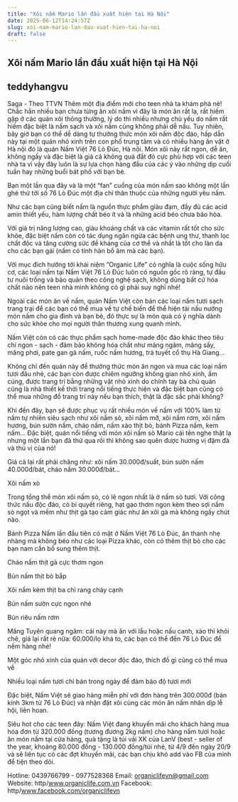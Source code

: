 ```yaml
---
title: "Xôi nấm Mario lần đầu xuất hiện tại Hà Nội"
date: 2025-06-12T14:24:57Z
slug: xoi-nam-mario-lan-dau-xuat-hien-tai-ha-noi
draft: false
---
```


## Xôi nấm Mario lần đầu xuất hiện tại Hà Nội

## teddyhangvu

Saga - Theo TTVN
Thêm một địa điểm mới cho teen nhà ta khám phá nè!
Chắc hẳn nhiều bạn chưa từng ăn xôi nấm vì đây là món ăn rất lạ, rất hiếm gặp ở các quán xôi thông thường, lý do thì nhiều nhưng chủ yếu do nấm rất hiếm đặc biệt là nấm sạch và xôi nấm cũng không phải dễ nấu. 
Tuy nhiên, bây giờ bạn có thể dễ dàng tự thưởng thức món xôi nấm độc đáo, hấp dẫn này tại một quán nhỏ xinh trên con phố trung tâm và có nhiều hàng ăn vặt ở Hà nội đó là quán Nấm Việt 76 Lò Đúc, Hà nội. Món xôi này rất ngon, dễ ăn, không ngấy và đặc biệt là giá cả không quá đắt đỏ cực phù hợp với các teen nhà ta vì vậy đây luôn là sự lựa chọn hàng đầu của các ý vào những dịp cuối tuần hay những buổi bát phố với bạn bè.

Bạn một lần qua đây và là một “fan” cuồng của món nấm sao không một lần ghé thử tới số 76 Lò Đúc một địa chỉ thân thuộc của những người yêu nấm.

Như các bạn cũng biết nấm là nguồn thực phẩm giàu đạm, đầy đủ các acid amin thiết yếu, hàm lượng chất béo ít và là những acid béo chưa bão hòa. 

Với giá trị năng lượng cao, giàu khoáng chất và các vitamin rất tốt cho sức khỏe, đặc biệt nấm còn có tác dụng ngăn ngừa các bệnh ung thư, thanh lọc chất độc và tăng cường sức đề kháng của cơ thể và nhất là tốt cho làn da cho các bạn gái (nấm có tính hàn bổ âm mà các bạn).

Với mục đích hướng tới khái niệm “Organic Life” có nghĩa là cuộc sống hữu cơ, các loại nấm tại Nấm Việt 76 Lò Đúc luôn có nguồn gốc rõ ràng, tự đầu tư nuôi trồng và bảo quản theo công nghệ sạch, không dùng bất cứ hóa chất nào nên teen nhà mình không có gì phải suy nghĩ nhé!



Ngoài các món ăn về nấm, quán Nấm Việt còn bán các loại nấm tươi sạch trang trại để các bạn có thể mua về tự chế biến để thể hiện tài nấu nướng món nấm cho gia đình và bạn bè, đó thực sự là món quà có ý nghĩa dành cho sức khỏe cho mọi người thân thương xung quanh mình. 

Nấm Việt còn có các thực phẩm sạch home-made độc đáo khác theo tiêu chí ngon - sạch - đảm bảo không hóa chất như măng ngâm, măng sấy, măng phơi, pate gan gà nấm, ruốc nấm hương, trà tuyết cổ thụ Hà Giang… 

Không chỉ đến quán này để thưởng thức món ăn ngon và mua các loại nấm tươi đâu nhé, các bạn còn được chiêm ngưỡng không gian nhỏ xinh, ấm cúng, được trang trí bằng những vật nhỏ xinh do chính tay bà chủ quán cũng là nhà thiết kế thời trang nổi tiếng thực hiện và đặc biệt bạn cũng có thể mua những đồ trang trí này nếu bạn thích, thật là đặc sắc phải không?

Khi đến đây, bạn sẽ được phục vụ rất nhiều món về nấm với 100% làm từ nấm tự nhiên siêu sạch như xôi nấm sò, xôi nấm mỡ, xôi nấm rơm, xôi nấm hương, bún sườn nấm, cháo nấm, nấm xào thịt bò, bánh Pizza nấm, kem nấm… Đặc biệt, quán nổi tiếng với món xôi nấm sò Mario cái tên nghe thật lạ nhưng một lần bạn đã thử qua rồi thì không sao quên được hương vị đậm đà và thú vị của nó!

Giá cả lại rất phải chăng như: xôi nấm 30.000đ/suất, bún sườn nấm 40.000đ/bát, cháo nấm 30.000đ/bát…


Xôi nấm xò

Trong tổng thể món xôi nấm sò, có lẽ ngon nhất là ở nấm sò tươi. Với công thức nấu độc đáo, có bí quyết riêng, hạt gạo thơm ngon kèm theo sợi nấm sò ngọt và mềm như thịt gà tạo cảm giác như ăn xôi gà mà không ngấy chút nào.



Bánh Pizza Nấm lần đầu tiên có mặt ở Nấm Việt 76 Lò Đúc, ăn thanh nhẹ nhàng mà không béo như các loại Pizza khác, còn có thêm thịt bò cho các bạn nam cần bổ sung thêm thịt.


Cháo nấm thịt gà cực thơm ngon


Bún nấm thịt bò bắp


Xôi nấm kèm thịt ba chỉ rang cháy cạnh


Bún nấm sườn cực ngon nhé


Bún riêu nấm rơm


Măng Tuyên quang ngâm: cái này mà ăn với lẩu hoặc nấu canh, xào thì khỏi chê, giá lại rất rẻ nữa: 60.000/lọ khá to, các bạn có thể đến 76 Lò Đúc để nếm hàng nhé!

Một góc nhỏ xinh của quán với decor độc đáo, thích đồ gì cũng có thể mua về


Nhiều loại nấm tươi chỉ bán trong ngày để đảm bảo độ tươi mới

Đặc biệt, Nấm Việt sẽ giao hàng miễn phí với đơn hàng trên 300.000đ (bán kính 3km từ 76 Lò Đúc) và nhận đặt xôi cùng các món ăn nấm nhân dịp lễ hội, liên hoan.



Siêu hot cho các teen đây: Nấm Việt đang khuyến mãi cho khách hàng mua hóa đơn từ 320.000 đồng (tương đương 2kg nấm) cho hàng nấm tươi hoặc ăn món nấm tại cửa hàng, quà tặng là túi vải XK của LanV (best - seller of the year, khoảng 80.000 đồng - 130.000 đồng/túi nhé, từ 4/9 đến ngày 20/9 và sẽ liên tục có các đợt khuyến mãi, các bạn chịu khó add vào FB của mình để tiện theo dõi.

Hotline: 0439766799 - 0977528368
Email: organiclifevn@gmail.com
Website: http/www.organiclife.com.vn
Facebook: http/www.facebook.com/organiclifevn